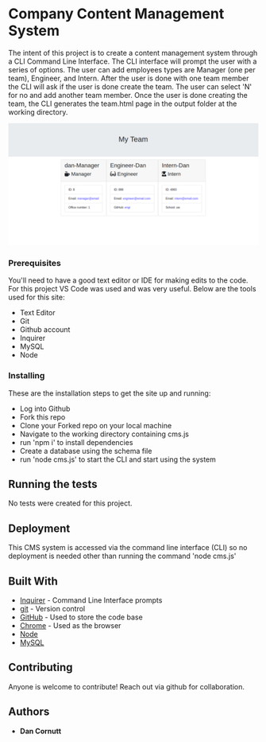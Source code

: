 # Company Content Management System

The intent of this project is to create a content management system through a CLI Command Line Interface. The CLI interface will prompt the user with a series of options. The user can add employees types are Manager (one per team), Engineer, and Intern. After the user is done with one team member the CLI will ask if the user is done create the team. The user can select 'N' for no and add another team member. Once the user is done creating the team, the CLI generates the team.html page in the output folder at the working directory.

![TeamBuilderCLI](https://github.com/dancornutt/TeamBuilderCLI/blob/main/Assets/TeamBuildingCLI-App.png)

### Prerequisites

You'll need to have a good text editor or IDE for making edits to the code. For this project VS Code was used and was very useful.
Below are the tools used for this site:
 * Text Editor
 * Git
 * Github account
 * Inquirer
 * MySQL
 * Node

### Installing

These are the installation steps to get the site up and running:

 * Log into Github
 * Fork this repo 
 * Clone your Forked repo on your local machine
 * Navigate to the working directory containing cms.js
 * run 'npm i' to install dependencies
 * Create a database using the schema file
 * run 'node cms.js' to start the CLI and start using the system

## Running the tests

No tests were created for this project.

## Deployment

This CMS system is accessed via the command line interface (CLI) so no deployment is needed other than running the command 'node cms.js'

## Built With 

* [Inquirer](https://www.npmjs.com/package/inquirer) - Command Line Interface prompts
* [git](https://git-scm.com/) - Version control
* [GitHub](https://github.com/) - Used to store the code base
* [Chrome](https://www.google.com/chrome/) - Used as the browser
* [Node](https://nodejs.org/en/)
* [MySQL](https://www.mysql.com/)

## Contributing

Anyone is welcome to contribute! Reach out via github for collaboration. 

## Authors

* **Dan Cornutt**
